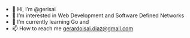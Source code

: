 - 👋 Hi, I’m @gerisai
- 👀 I’m interested in Web Development and Software Defined Networks
- 🌱 I’m currently learning Go and 
- 📫 How to reach me gerardoisai.diaz@gmail.com

<!---
gerisai/gerisai is a ✨ special ✨ repository because its `README.md` (this file) appears on your GitHub profile.
You can click the Preview link to take a look at your changes.
--->
